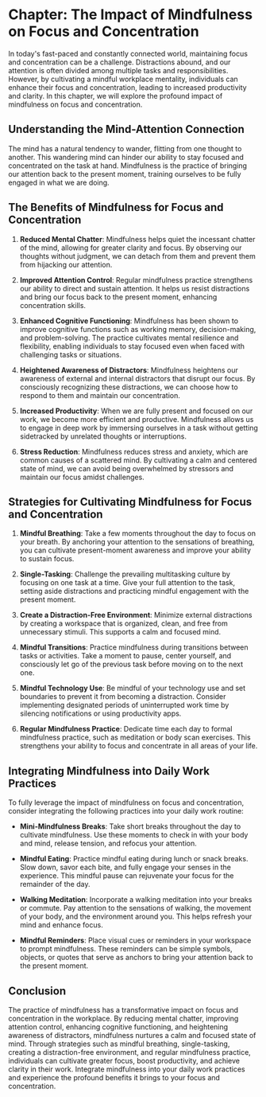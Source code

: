 Chapter: The Impact of Mindfulness on Focus and Concentration
=============================================================

In today's fast-paced and constantly connected world, maintaining focus and concentration can be a challenge. Distractions abound, and our attention is often divided among multiple tasks and responsibilities. However, by cultivating a mindful workplace mentality, individuals can enhance their focus and concentration, leading to increased productivity and clarity. In this chapter, we will explore the profound impact of mindfulness on focus and concentration.

Understanding the Mind-Attention Connection
-------------------------------------------

The mind has a natural tendency to wander, flitting from one thought to another. This wandering mind can hinder our ability to stay focused and concentrated on the task at hand. Mindfulness is the practice of bringing our attention back to the present moment, training ourselves to be fully engaged in what we are doing.

The Benefits of Mindfulness for Focus and Concentration
-------------------------------------------------------

1. **Reduced Mental Chatter**: Mindfulness helps quiet the incessant chatter of the mind, allowing for greater clarity and focus. By observing our thoughts without judgment, we can detach from them and prevent them from hijacking our attention.

2. **Improved Attention Control**: Regular mindfulness practice strengthens our ability to direct and sustain attention. It helps us resist distractions and bring our focus back to the present moment, enhancing concentration skills.

3. **Enhanced Cognitive Functioning**: Mindfulness has been shown to improve cognitive functions such as working memory, decision-making, and problem-solving. The practice cultivates mental resilience and flexibility, enabling individuals to stay focused even when faced with challenging tasks or situations.

4. **Heightened Awareness of Distractors**: Mindfulness heightens our awareness of external and internal distractors that disrupt our focus. By consciously recognizing these distractions, we can choose how to respond to them and maintain our concentration.

5. **Increased Productivity**: When we are fully present and focused on our work, we become more efficient and productive. Mindfulness allows us to engage in deep work by immersing ourselves in a task without getting sidetracked by unrelated thoughts or interruptions.

6. **Stress Reduction**: Mindfulness reduces stress and anxiety, which are common causes of a scattered mind. By cultivating a calm and centered state of mind, we can avoid being overwhelmed by stressors and maintain our focus amidst challenges.

Strategies for Cultivating Mindfulness for Focus and Concentration
------------------------------------------------------------------

1. **Mindful Breathing**: Take a few moments throughout the day to focus on your breath. By anchoring your attention to the sensations of breathing, you can cultivate present-moment awareness and improve your ability to sustain focus.

2. **Single-Tasking**: Challenge the prevailing multitasking culture by focusing on one task at a time. Give your full attention to the task, setting aside distractions and practicing mindful engagement with the present moment.

3. **Create a Distraction-Free Environment**: Minimize external distractions by creating a workspace that is organized, clean, and free from unnecessary stimuli. This supports a calm and focused mind.

4. **Mindful Transitions**: Practice mindfulness during transitions between tasks or activities. Take a moment to pause, center yourself, and consciously let go of the previous task before moving on to the next one.

5. **Mindful Technology Use**: Be mindful of your technology use and set boundaries to prevent it from becoming a distraction. Consider implementing designated periods of uninterrupted work time by silencing notifications or using productivity apps.

6. **Regular Mindfulness Practice**: Dedicate time each day to formal mindfulness practice, such as meditation or body scan exercises. This strengthens your ability to focus and concentrate in all areas of your life.

Integrating Mindfulness into Daily Work Practices
-------------------------------------------------

To fully leverage the impact of mindfulness on focus and concentration, consider integrating the following practices into your daily work routine:

* **Mini-Mindfulness Breaks**: Take short breaks throughout the day to cultivate mindfulness. Use these moments to check in with your body and mind, release tension, and refocus your attention.

* **Mindful Eating**: Practice mindful eating during lunch or snack breaks. Slow down, savor each bite, and fully engage your senses in the experience. This mindful pause can rejuvenate your focus for the remainder of the day.

* **Walking Meditation**: Incorporate a walking meditation into your breaks or commute. Pay attention to the sensations of walking, the movement of your body, and the environment around you. This helps refresh your mind and enhance focus.

* **Mindful Reminders**: Place visual cues or reminders in your workspace to prompt mindfulness. These reminders can be simple symbols, objects, or quotes that serve as anchors to bring your attention back to the present moment.

Conclusion
----------

The practice of mindfulness has a transformative impact on focus and concentration in the workplace. By reducing mental chatter, improving attention control, enhancing cognitive functioning, and heightening awareness of distractors, mindfulness nurtures a calm and focused state of mind. Through strategies such as mindful breathing, single-tasking, creating a distraction-free environment, and regular mindfulness practice, individuals can cultivate greater focus, boost productivity, and achieve clarity in their work. Integrate mindfulness into your daily work practices and experience the profound benefits it brings to your focus and concentration.
